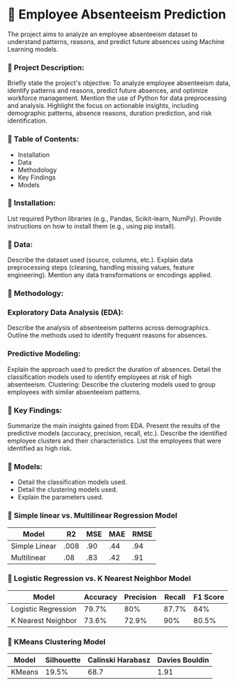 # 🏢 Employee Absenteeism Prediction
 The project aims to analyze an employee absenteeism dataset  to understand patterns, reasons, and predict future absences using Machine Learning models.

### 📝 Project Description:
 
Briefly state the project's objective: To analyze employee absenteeism data, identify patterns and reasons, predict future absences, and optimize workforce management.
Mention the use of Python for data preprocessing and analysis.
Highlight the focus on actionable insights, including demographic patterns, absence reasons, duration prediction, and risk identification.

### 📜 Table of Contents:

- Installation
- Data
- Methodology
- Key Findings
- Models

### 📌 Installation:

List required Python libraries (e.g., Pandas, Scikit-learn, NumPy).
Provide instructions on how to install them (e.g., using pip install).
### 📌 Data:

Describe the dataset used (source, columns, etc.).
Explain data preprocessing steps (cleaning, handling missing values, feature engineering).
Mention any data transformations or encodings applied.
### 📌 Methodology:

### Exploratory Data Analysis (EDA):
Describe the analysis of absenteeism patterns across demographics.
Outline the methods used to identify frequent reasons for absences.
### Predictive Modeling:
Explain the approach used to predict the duration of absences.
Detail the classification models used to identify employees at risk of high absenteeism.
Clustering:
Describe the clustering models used to group employees with similar absenteeism patterns.
### 📌 Key Findings:

Summarize the main insights gained from EDA.
Present the results of the predictive models (accuracy, precision, recall, etc.).
Describe the identified employee clusters and their characteristics.
List the employees that were identified as high risk.
### 📌 Models:

- Detail the classification models used.
- Detail the clustering models used.
- Explain the parameters used.

### 🤖 Simple linear vs. Multilinear Regression Model
|Model |	R2 | MSE | MAE | RMSE |
| ------ | ------ | ------ | ------ | ------ |
| Simple Linear | .008 | .90 | .44 | .94 |
| Multilinear 	| .08	| .83 |	.42 |	.91 |

### 🤖 Logistic Regression vs. K Nearest Neighbor Model
|Model |	Accuracy | Precision | Recall | F1 Score|
| ------ | ------ | ------ | ------ | ------ |
| Logistic Regression | 79.7% | 80% | 87.7% | 84% |
| K Nearest Neighbor 	| 73.6%	| 72.9% |	90% |	80.5% |

### 🤖 KMeans Clustering Model
|Model |	Silhouette | Calinski Harabasz  | Davies Bouldin |
| ------ | ------- | ------- | ------- |
| KMeans | 19.5% | 68.7 | 1.91 |

